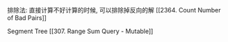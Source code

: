 
排除法:
直接计算不好计算的时候, 可以排除掉反向的解
[[2364. Count Number of Bad Pairs]]




Segment Tree
[[307. Range Sum Query - Mutable]]
